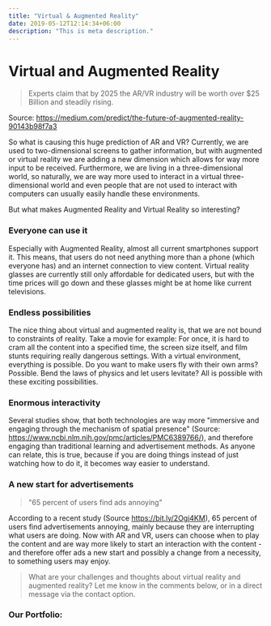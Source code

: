 ```yaml
---
title: "Virtual & Augmented Reality"
date: 2019-05-12T12:14:34+06:00
description: "This is meta description."
---
```

# Virtual and Augmented Reality

> Experts claim that by 2025 the AR/VR industry will be worth over $25 Billion and steadily rising.

Source: https://medium.com/predict/the-future-of-augmented-reality-90143b98f7a3

So what is causing this huge prediction of AR and VR?
Currently, we are used to two-dimensional screens to gather information, but with augmented or virtual reality we are adding a new dimension which allows for way more input to be received. Furthermore,  we are living in a three-dimensional world, so naturally, we are way more used to interact in a virtual three-dimensional world and even people that are not used to interact with computers can usually easily handle these environments.

But what makes Augmented Reality and Virtual Reality so interesting?

### Everyone can use it
Especially with Augmented Reality, almost all current smartphones support it. This means, that users do not need anything more than a phone (which everyone has) and an internet connection to view content. Virtual reality glasses are currently still only affordable for dedicated users, but with the time prices will go down and these glasses might be at home like current televisions.

### Endless possibilities
The nice thing about virtual and augmented reality is, that we are not bound to constraints of reality. Take a movie for example: For once, it is hard to cram all the content into a specified time, the screen size itself, and film stunts requiring really dangerous settings. With a virtual environment, everything is possible. Do you want to make users fly with their own arms? Possible. Bend the laws of physics and let users levitate? All is possible with these exciting possibilities.

### Enormous interactivity

Several studies show, that both technologies are way more "immersive and engaging through the mechanism of spatial presence" (Source: https://www.ncbi.nlm.nih.gov/pmc/articles/PMC6389766/), and therefore engaging than traditional learning and advertisement methods. As anyone can relate, this is true, because if you are doing things instead of just watching how to do it, it becomes way easier to understand.

### A new start for advertisements

> "65 percent of users find ads annoying"

According to a recent study  (Source https://bit.ly/2Ogj4KM), 65 percent of users find advertisements annoying, mainly because they are interrupting what users are doing. Now with AR and VR, users can choose when to play the content and are way more likely to start an interaction with the content - and therefore offer ads a new start and possibly a change from a necessity, to something users may enjoy.

> What are your challenges and thoughts about virtual reality and augmented reality? Let me know in the comments below, or in a direct message via the contact option.


### Our Portfolio:

